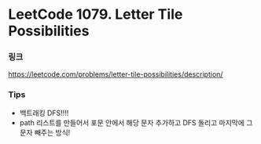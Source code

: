 # LeetCode 1079. Letter Tile Possibilities

### 링크
https://leetcode.com/problems/letter-tile-possibilities/description/

### Tips
- 백트래킹 DFS!!!!
- path 리스트를 만들어서 포문 안에서 해당 문자 추가하고 DFS 돌리고 마지막에 그 문자 빼주는 방식!